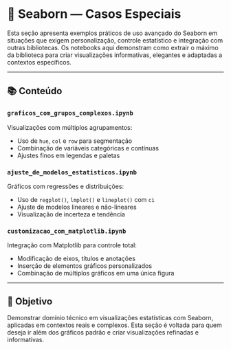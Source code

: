 # 🧩 Seaborn — Casos Especiais

Esta seção apresenta exemplos práticos de uso avançado do Seaborn em situações que exigem personalização, controle estatístico e integração com outras bibliotecas. Os notebooks aqui demonstram como extrair o máximo da biblioteca para criar visualizações informativas, elegantes e adaptadas a contextos específicos.

---

## 📚 Conteúdo

### `graficos_com_grupos_complexos.ipynb`
Visualizações com múltiplos agrupamentos:

- Uso de `hue`, `col` e `row` para segmentação  
- Combinação de variáveis categóricas e contínuas  
- Ajustes finos em legendas e paletas  

### `ajuste_de_modelos_estatisticos.ipynb`
Gráficos com regressões e distribuições:

- Uso de `regplot()`, `lmplot()` e `lineplot()` com `ci`  
- Ajuste de modelos lineares e não-lineares  
- Visualização de incerteza e tendência  

### `customizacao_com_matplotlib.ipynb`
Integração com Matplotlib para controle total:

- Modificação de eixos, títulos e anotações  
- Inserção de elementos gráficos personalizados  
- Combinação de múltiplos gráficos em uma única figura  

---

## 🎯 Objetivo

Demonstrar domínio técnico em visualizações estatísticas com Seaborn, aplicadas em contextos reais e complexos. Esta seção é voltada para quem deseja ir além dos gráficos padrão e criar visualizações refinadas e informativas.


